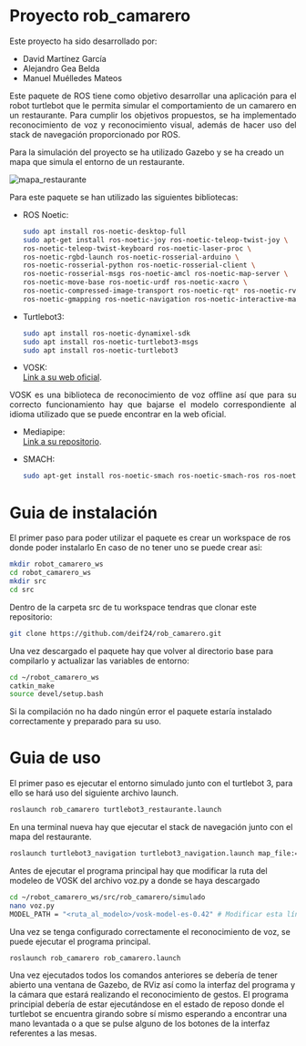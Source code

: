 # Proyecto rob_camarero 

Este proyecto ha sido desarrollado por:
- David Martínez García
- Alejandro Gea Belda
- Manuel Muélledes Mateos

<p align="justify">
Este paquete de ROS tiene como objetivo desarrollar una aplicación para el robot turtlebot que le permita simular el comportamiento de un camarero en un restaurante. Para cumplir los objetivos propuestos, se ha implementado reconocimiento de voz y reconocimiento visual, además de hacer uso del stack de navegación proporcionado por ROS.

Para la simulación del proyecto se ha utilizado Gazebo y se ha creado un mapa que simula el entorno de un restaurante.
</p>

![mapa_restaurante](https://github.com/user-attachments/assets/8e5e63cb-b373-4c24-aaaf-59e1ee866252)

Para este paquete se han utilizado las siguientes bibliotecas:
- ROS Noetic:
  ```bash
  sudo apt install ros-noetic-desktop-full
  sudo apt-get install ros-noetic-joy ros-noetic-teleop-twist-joy \
  ros-noetic-teleop-twist-keyboard ros-noetic-laser-proc \
  ros-noetic-rgbd-launch ros-noetic-rosserial-arduino \
  ros-noetic-rosserial-python ros-noetic-rosserial-client \
  ros-noetic-rosserial-msgs ros-noetic-amcl ros-noetic-map-server \
  ros-noetic-move-base ros-noetic-urdf ros-noetic-xacro \
  ros-noetic-compressed-image-transport ros-noetic-rqt* ros-noetic-rviz \
  ros-noetic-gmapping ros-noetic-navigation ros-noetic-interactive-markers
  ```
  
- Turtlebot3:
  ```bash
  sudo apt install ros-noetic-dynamixel-sdk
  sudo apt install ros-noetic-turtlebot3-msgs
  sudo apt install ros-noetic-turtlebot3
  ```

- VOSK:<br>
  [Link a su web oficial](https://alphacephei.com/vosk/).
<p align="justify">
VOSK es una biblioteca de reconocimiento de voz offline así que para su correcto funcionamiento hay que bajarse el modelo correspondiente al idioma utilizado que se puede encontrar en la web oficial.
</p>
  
- Mediapipe:<br>
  [Link a su repositorio](https://github.com/hrnr/m-explore).

- SMACH:<br>
  ```bash
  sudo apt-get install ros-noetic-smach ros-noetic-smach-ros ros-noetic-executive-smach ros-noetic-smach-viewer
  ```

# Guia de instalación
El primer paso para poder utilizar el paquete es crear un workspace de ros donde poder instalarlo
En caso de no tener uno se puede crear asi:
```bash
mkdir robot_camarero_ws
cd robot_camarero_ws
mkdir src
cd src
```
Dentro de la carpeta src de tu workspace tendras que clonar este repositorio:
```bash
git clone https://github.com/deif24/rob_camarero.git
```
Una vez descargado el paquete hay que volver al directorio base para compilarlo y actualizar las variables de entorno:
```bash
cd ~/robot_camarero_ws
catkin_make
source devel/setup.bash
```
Si la compilación no ha dado ningún error el paquete estaría instalado correctamente y preparado para su uso.

# Guia de uso
El primer paso es ejecutar el entorno simulado junto con el turtlebot 3, para ello se hará uso del siguiente archivo launch.
```bash
roslaunch rob_camarero turtlebot3_restaurante.launch
```
En una terminal nueva hay que ejecutar el stack de navegación junto con el mapa del restaurante.
```bash
roslaunch turtlebot3_navigation turtlebot3_navigation.launch map_file:=<ruta_al_ws>/src/rob_camarero/mapa_restaurante.yaml
```
Antes de ejecutar el programa principal hay que modificar la ruta del modeleo de VOSK del archivo voz.py a donde se haya descargado
```bash
cd ~/robot_camarero_ws/src/rob_camarero/simulado
nano voz.py
MODEL_PATH = "<ruta_al_modelo>/vosk-model-es-0.42" # Modificar esta línea de código
```
Una vez se tenga configurado correctamente el reconocimiento de voz, se puede ejecutar el programa principal.
```bash
roslaunch rob_camarero rob_camarero.launch
```

Una vez ejecutados todos los comandos anteriores se debería de tener abierto una ventana de Gazebo, de RViz así como la interfaz del programa y la cámara que estará realizando el reconocimiento de gestos. El programa principial debería de estar ejecutándose en el estado de reposo donde el turtlebot se encuentra girando sobre sí mismo esperando a encontrar una mano levantada o a que se pulse alguno de los botones de la interfaz referentes a las mesas.
